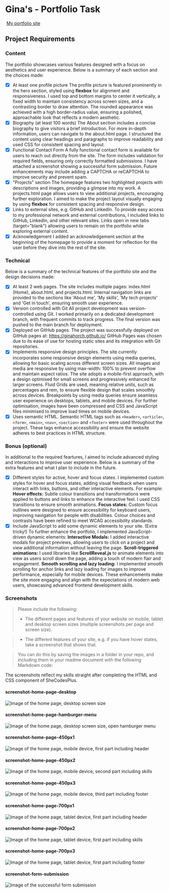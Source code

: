 #  Gina's - Portfolio Task
​
[My portfolio site](https://ginahorch.github.io/) 
​
## Project Requirements

### Content
 The portfolio showcases various features designed with a focus on aesthetics and user experience. Below is a summary of each section and the choices made:
- [X] At least one profile picture
    The profile picture is featured prominently in the hero section, styled using **flexbox** for alignment and responsiveness. I used top and bottom margins to center it vertically, a fixed width to maintain consistency across screen sizes, and a contrasting border to draw attention. The rounded appearance was achieved with a high border-radius value, ensuring a polished, approachable look that reflects a modern aesthetic.
- [X] Biography (at least 100 words)
    The About section includes a concise biography to give visitors a brief introduction. For more in-depth information, users can navigate to the about.html page. I structured the content using clear headings and paragraphs to improve readability and used CSS for consistent spacing and layout.
- [X] Functional Contact Form
    A fully functional contact form is available for users to reach out directly from the site. The form includes validation for required fields, ensuring only correctly formatted submissions. I have attached a screenshot showing a successful form submission. Future enhancements may include adding a CAPTCHA or reCAPTCHA to improve security and prevent spam.
- [X] "Projects" section
    The homepage features two highlighted projects with descriptions and images, providing a glimpse into my work. A projects.html page allows users to view additional projects, encouraging further exploration. I aimed to make the project layout visually engaging by using **flexbox** for consistent spacing and responsive design.
- [X] Links to external sites, e.g. GitHub and LinkedIn.
    To provide easy access to my professional network and external contributions, I included links to GitHub, LinkedIn, and other relevant sites. Links open in new tabs (target="blank") allowing users to remain on the portfolio while exploring external content.
- [X] Acknowledgement
    I added an acknowledgement section at the beginning of the homepage to provide a moment for reflection for the user before they dive into the rest of the site.
​
### Technical
 Below is a summary of the technical features of the portfolio site and the design decisions made:
- [X] At least 2 web pages.
    The site includes multiple pages: index.html (Home), about.html, and projects.html. Internal navigation links are provided to the sections like 'About me', 'My skills', 'My tech projects' and 'Get in touch', ensuring smooth user experience.
- [X] Version controlled with Git
    All project development was version-controlled using Git. I worked primarily on a dedicated development branch, with frequent commits to track progress. The final version was pushed to the main branch for deployment.
- [X] Deployed on GitHub pages.
    The project was successfully deployed on GitHub pages at: https://ginahorch.github.io/ GitHub Pages was chosen due to its ease of use for hosting static sites and its integration with Git repositories.
- [X] Implements responsive design principles.
    The site currently incorporates some responsive design elements using media queries, allowing for basic scaling across different screen sizes. All images and media are responsive by using max-width: 100% to prevent overflow and maintain aspect ratios. The site adopts a mobile-first approach, with a design optimised for small screens and progressively enhanced for larger screens. Fluid Grids are used, meaning relative units, such as percentages and rem, to ensure flexible design that scales smoothly across devices. Breakpoints by using media queries ensure seamless user experience on desktops, tablets, and mobile devices. For further optimisation, images have been compressed and CSS and JavaScript files minimised to improve load times on mobile devices.
- [X] Uses semantic HTML.
    Semantic HTML tags such as `<header>`, `<article>`, `<form>`, `<main>`, `<nav>`, `<section>` and `<footer>` were used throughout the project. These tags enhance accessibility and ensure the website adheres to best practices in HTML structure.

### Bonus (optional)
 In additional to the required feartures, I aimed to include advanced styling and interactions to improve user experience. Below is a summary of the extra features and what I plan to include in the future. 
- [X] Different styles for active, hover and focus states.
    I implemented custom styles for hover and focus states, adding visual feedback when users interact with links, buttons, and other interactive elements. For example:
    **Hover effects:** Subtle colour transitions and transformations were applied to buttons and links to enhance the interactive feel. I used CSS transitions to ensure smooth animations.
    **Focus states:** Custom focus outlines were designed to ensure accessibility for keyboard users, improving navigation for people with disabilities. Colour choices and contrasts have been refined to meet WCAG accessibility standards.
- [X] Include JavaScript to add some dynamic elements to your site. (Extra tricky!)
    To further enhance the portfolio, I implemented JavaScript-driven dynamic elements:
    **Interactive Modals:** I added interactive modals for project previews, allowing users to click on a project and view additional information without leaving the page.
    **Scroll-triggered animations:** I used libraries like **ScrollReveal.js** to animate elements into view as users scroll down the page, adding a touch of modern flair and engagement.
    **Smooth scrolling and lazy loading:** I implemented smooth scrolling for anchor links and lazy loading for images to improve performance, especially for mobile devices.
    These enhancements make the site more engaging and align with the expectations of modern web users, showcasing advanced frontend development skills. 
​
### Screenshots
> Please include the following:
> - The different pages and features of your website on mobile, tablet and desktop screen sizes (multiple screenshots per page and screen size).
    
> - The different features of your site, e.g. if you have hover states, take a screenshot that shows that.  
     
> You can do this by saving the images in a folder in your repo, and including them in your readme document with the following Markdown code: 

The screenshots reflect my skills straight after completing the HTML and CSS component of SheCodesPlus.

####  screenshot-home-page-desktop 
![Image of the home page, desktop screen size](/screen-shots/screenshot-home-page-desktop.png)

####  screenshot-home-page-hamburger-menu 
![Image of the home page, desktop screen size, open hamburger menu](/screen-shots/screenshot-home-page-hamburger-menu.png)

####  screenshot-home-page-450px1
![Image of the home page, mobile device, first part including header](/screen-shots/screenshot-home-page450px1.png)

####  screenshot-home-page-450px2
![Image of the home page, mobile device, second part including skills](/screen-shots/screenshot-home-page450px2.png)

####  screenshot-home-page-450px3
![Image of the home page, mobile device, third part including footer](/screen-shots/screenshot-home-page450px3.png)

####  screenshot-home-page-700px1
![Image of the home page, tablet device, first part including header](/screen-shots/screenshot-home-page700px1.png)

####  screenshot-home-page-700px2
![Image of the home page, tablet device, first part including skills](/screen-shots/screenshot-home-page700px2.png)

####  screenshot-home-page-700px3
![Image of the home page, tablet device, first part including footer](/screen-shots/screenshot-home-page700px3.png)

####  screenshot-form-submission
![Image of the successful form submission](/screen-shots/screenshot-form-submission.png)